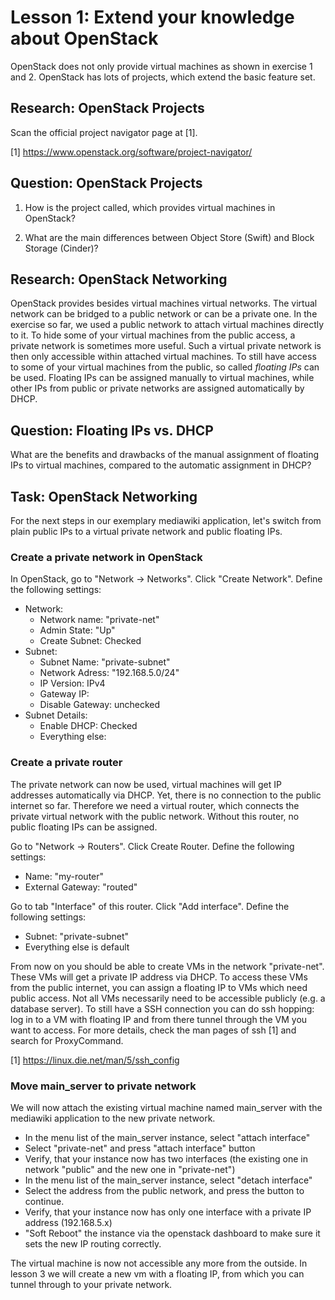 # Lesson 1: Extend your knowledge about OpenStack

OpenStack does not only provide virtual machines as shown in exercise 1 and 2. OpenStack has lots of projects, which extend the basic feature set.

## Research: OpenStack Projects

Scan the official project navigator page at [1].

[1] https://www.openstack.org/software/project-navigator/

## Question: OpenStack Projects

1. How is the project called, which provides virtual machines in OpenStack?

2. What are the main differences between Object Store (Swift) and Block Storage (Cinder)?


## Research: OpenStack Networking
OpenStack provides besides virtual machines virtual networks. The virtual network can be bridged to a public network or can be a private one.
In the exercise so far, we used a public network to attach virtual machines directly to it. To hide some of your virtual machines from the public access, a private network is sometimes more useful. Such a virtual private network is then only accessible within attached virtual machines. To still have access to some of your virtual machines from the public, so called *floating IPs* can be used. Floating IPs can be assigned manually to virtual machines, while other IPs from public or private networks are assigned automatically by DHCP.

## Question: Floating IPs vs. DHCP
What are the benefits and drawbacks of the manual assignment of floating IPs to virtual machines, compared to the automatic assignment in DHCP?

## Task: OpenStack Networking
For the next steps in our exemplary mediawiki application, let's switch from plain public IPs to a virtual private network and public floating IPs.

### Create a private network in OpenStack
In OpenStack, go to "Network -> Networks".
Click "Create Network". Define the following settings:

 - Network:
    - Network name: "private-net"
    - Admin State: "Up"
    - Create Subnet: Checked
 - Subnet:
    - Subnet Name: "private-subnet"
    - Network Adress: "192.168.5.0/24"
    - IP Version: IPv4
    - Gateway IP: <empty>
    - Disable Gateway: unchecked
 - Subnet Details:
    - Enable DHCP: Checked
    - Everything else: <empty> 

### Create a private router

The private network can now be used, virtual machines will get IP addresses automatically via DHCP. Yet, there is no connection to the public internet so far. Therefore we need a virtual router, which connects the private virtual network with the public network. Without this router, no public floating IPs can be assigned.

Go to "Network -> Routers". Click Create Router. Define the following settings:

 - Name: "my-router"
 - External Gateway: "routed"

Go to tab "Interface" of this router. Click "Add interface". Define the following settings:

 - Subnet: "private-subnet"
 - Everything else is default

From now on you should be able to create VMs in the network "private-net". These VMs will get a private IP address via DHCP. To access these VMs from the public internet, you can assign a floating IP to VMs which need public access. Not all VMs necessarily need to be accessible publicly (e.g. a database server). To still have a SSH connection you can do ssh hopping: log in to a VM with floating IP and from there tunnel through the VM you want to access. For more details, check the man pages of ssh [1] and search for ProxyCommand.

[1] https://linux.die.net/man/5/ssh_config

### Move main_server to private network
We will now attach the existing virtual machine named main_server with the mediawiki application to the new private network. 

- In the menu list of the main_server instance, select "attach interface"
- Select "private-net" and press "attach interface" button
- Verify, that your instance now has two interfaces (the existing one in network "public" and the new one in "private-net")
- In the menu list of the main_server instance, select "detach interface"
- Select the address from the public network, and press the button to continue.
- Verify, that your instance now has only one interface with a private IP address (192.168.5.x)
- "Soft Reboot" the instance via the openstack dashboard to make sure it sets the new IP routing correctly.

The virtual machine is now not accessible any more from the outside. In lesson 3 we will create a new vm with a floating IP, from which you can tunnel through to your private network.
